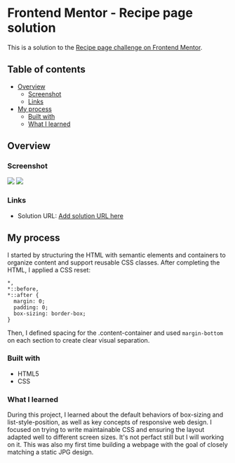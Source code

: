 # Frontend Mentor - Recipe page solution

This is a solution to the [Recipe page challenge on Frontend Mentor](https://www.frontendmentor.io/challenges/recipe-page-KiTsR8QQKm). 
## Table of contents

- [Overview](#overview)
  - [Screenshot](#screenshot)
  - [Links](#links)
- [My process](#my-process)
  - [Built with](#built-with)
  - [What I learned](#what-i-learned)


## Overview

### Screenshot
![](./gif/desktop.gif)
![](./gif/RWD.gif)
### Links

- Solution URL: [Add solution URL here](https://github.com/cai360/frontend-mentor/tree/main/recipe-page-main)

## My process
I started by structuring the HTML with semantic elements and containers to organize content and support reusable CSS classes. After completing the HTML, I applied a CSS reset:

```
*,
*::before,
*::after {
  margin: 0;
  padding: 0;
  box-sizing: border-box;
}
```
Then, I defined spacing for the .content-container and used `margin-bottom` on each section to create clear visual separation.

### Built with

- HTML5
- CSS

### What I learned
During this project, I learned about the default behaviors of box-sizing and list-style-position, as well as key concepts of responsive web design. I focused on trying to write maintainable CSS and ensuring the layout adapted well to different screen sizes. It's not perfact still but I will working on it. This was also my first time building a webpage with the goal of closely matching a static JPG design.





